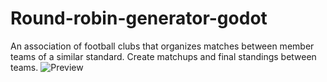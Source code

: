 # Round-robin-generator-godot
An association of football clubs that organizes matches between member teams of a similar standard.
Create matchups and final standings between teams.
![Preview](https://user-images.githubusercontent.com/57259604/197000313-0f777c42-900d-4e47-b99a-fab35ed49359.JPG)

